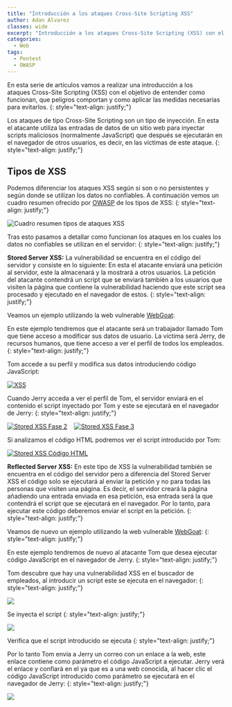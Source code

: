 ```yaml
---
title: "Introducción a los ataques Cross-Site Scripting XSS"
author: Adan Alvarez
classes: wide
excerpt: "Introducción a los ataques Cross-Site Scripting (XSS) con el objetivo de entender como funcionan, que peligros comportan y como aplicar las medidas necesarias para evitarlos."
categories:
  - Web
tags:
  - Pentest
  - OWASP
---
```

En esta serie de artículos vamos a realizar una introducción a los ataques Cross-Site Scripting (XSS) con el objetivo de entender como funcionan, que peligros comportan y como aplicar las medidas necesarias para evitarlos.
{: style="text-align: justify;"}

Los ataques de tipo Cross-Site Scripting son un tipo de inyección. En esta el atacante utiliza las entradas de datos de un sitio web para inyectar scripts maliciosos (normalmente JavaScript) que después se ejecutarán en el navegador de otros usuarios, es decir, en las víctimas de este ataque.
{: style="text-align: justify;"}

Tipos de XSS
------------

Podemos diferenciar los ataques XSS según si son o no persistentes y según donde se utilizan los datos no confiables. A continuación vemos un cuadro resumen ofrecido por [OWASP](https://www.owasp.org/) de los tipos de XSS:
{: style="text-align: justify;"}

![Cuadro resumen tipos de ataques XSS](https://owasp.org/www-community/assets/images/Server-XSS_vs_Client-XSS_Chart.png)

Tras esto pasamos a detallar como funcionan los ataques en los cuales los datos no confiables se utilizan en el servidor:
{: style="text-align: justify;"}

**Stored Server XSS:** La vulnerabilidad se encuentra en el código del servidor y consiste en lo siguiente: En esta el atacante enviará una petición al servidor, este la almacenará y la mostrará a otros usuarios. La petición del atacante contendrá un script que se enviará también a los usuarios que visiten la página que contiene la vulnerabilidad haciendo que este script sea procesado y ejecutado en el navegador de estos.
{: style="text-align: justify;"}

Veamos un ejemplo utilizando la web vulnerable [WebGoat](https://www.owasp.org/index.php/Category:OWASP_WebGoat_Project):

En este ejemplo tendremos que el atacante será un trabajador llamado Tom que tiene acceso a modificar sus datos de usuario. La víctima será Jerry, de recursos humanos, que tiene acceso a ver el perfil de todos los empleados.
{: style="text-align: justify;"}

Tom accede a su perfil y modifica sus datos introduciendo código JavaScript:

[![XSS](https://donttouchmynet.github.io/assets/images/old/xss1-1-300x203.png)](https://donttouchmynet.github.io/assets/images/old/xss1-1.png)

Cuando Jerry acceda a ver el perfil de Tom, el servidor enviará en el contenido el script inyectado por Tom y este se ejecutará en el navegador de Jerry:
{: style="text-align: justify;"}

[![Stored XSS Fase 2](https://donttouchmynet.github.io/assets/images/old/xss2-300x257.png)](https://donttouchmynet.github.io/assets/images/old/xss2.png)    [![Stored XSS Fase 3](https://donttouchmynet.github.io/assets/images/old/xss3-300x217.png)](https://donttouchmynet.github.io/assets/images/old/xss3.png)

Si analizamos el código HTML podremos ver el script introducido por Tom:

[![Stored XSS Código HTML](https://donttouchmynet.github.io/assets/images/old/xss4-300x158.png)](https://donttouchmynet.github.io/assets/images/old/xss4.png)

**Reflected Server XSS:** En este tipo de XSS la vulnerabilidad también se encuentra en el código del servidor pero a diferencia del Stored Server XSS el código solo se ejecutará al enviar la petición y no para todas las personas que visiten una página. Es decir, el servidor creará la página añadiendo una entrada enviada en esa petición, esa entrada será la que contendrá el script que se ejecutará en el navegador. Por lo tanto, para ejecutar este código deberemos enviar el script en la petición.
{: style="text-align: justify;"}

Veamos de nuevo un ejemplo utilizando la web vulnerable [WebGoat](https://www.owasp.org/index.php/Category:OWASP_WebGoat_Project):
{: style="text-align: justify;"}

En este ejemplo tendremos de nuevo al atacante Tom que desea ejecutar código JavaScript en el navegador de Jerry.
{: style="text-align: justify;"}

Tom descubre que hay una vulnerabilidad XSS en el buscador de empleados, al introducir un script este se ejecuta en el navegador:
{: style="text-align: justify;"}

[![](https://donttouchmynet.github.io/assets/images/old/2xss1-300x235.png)](https://donttouchmynet.github.io/assets/images/old/2xss1.png)

Se inyecta el script
{: style="text-align: justify;"}

[![](https://donttouchmynet.github.io/assets/images/old/2xss2-300x230.png)](https://donttouchmynet.github.io/assets/images/old/2xss2.png)

Verifica que el script introducido se ejecuta
{: style="text-align: justify;"}

Por lo tanto Tom envía a Jerry un correo con un enlace a la web, este enlace contiene como parámetro el código JavaScript a ejecutar. Jerry verá el enlace y confiará en el ya que es a una web conocida, al hacer clic el código JavaScript introducido como parámetro se ejecutará en el navegador de Jerry:
{: style="text-align: justify;"}

[![](https://donttouchmynet.github.io/assets/images/old/2xss3-1-300x171.png)](https://donttouchmynet.github.io/assets/images/old/2xss3-1.png)